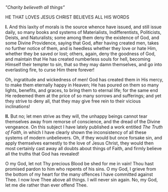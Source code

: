 
*\"Charity believeth all things\"*

HE THAT LOVES JESUS CHRIST BELIEVES ALL HIS WORDS

**I\.** And this laxity of morals is the source whence have issued, and still issue daily, so many books and systems of Materialists, Indifferentists, Politicists, Deists, and Naturalists; some among them deny the existence of God, and some Divine Providence, saying that God, after having created men, takes no further notice of them, and is heedless whether they love or hate Him, whether they be saved or lost; others, again, deny the goodness of God, and maintain that He has created numberless souls for hell, becoming Himself their tempter to sin, that so they may damn themselves, and go into everlasting fire, to curse Him there forever!

Oh, ingratitude and wickedness of men! God has created them in His mercy, to make them eternally happy in Heaven; He has poured on them so many lights, benefits, and graces, to bring them to eternal life; for the same end He redeemed them at the price of so many sorrows and sufferings; and yet they strive to deny all, that they may give free rein to their vicious inclinations!

**II\.** But no; let men strive as they will, the unhappy beings cannot tear themselves away from remorse of conscience, and the dread of the Divine vengeance. On this subject I have lately published a work entitled *The Truth of Faith*, in which I have clearly shown the inconsistency of all these systems of modern unbelievers. Oh, if they would but once forsake sin, and apply themselves earnestly to the love of Jesus Christ, they would then most certainly cast away all doubts about things of Faith, and firmly believe all the truths that God has revealed!

O my God, let not Thy precious Blood be shed for me in vain! Thou hast promised pardon to him who repents of his sins. O my God, I grieve from the bottom of my heart for the many offences I have committed against Thee. I now love Thee above all things. I will never sin again. No, my God, let me die rather than ever offend Thee.

